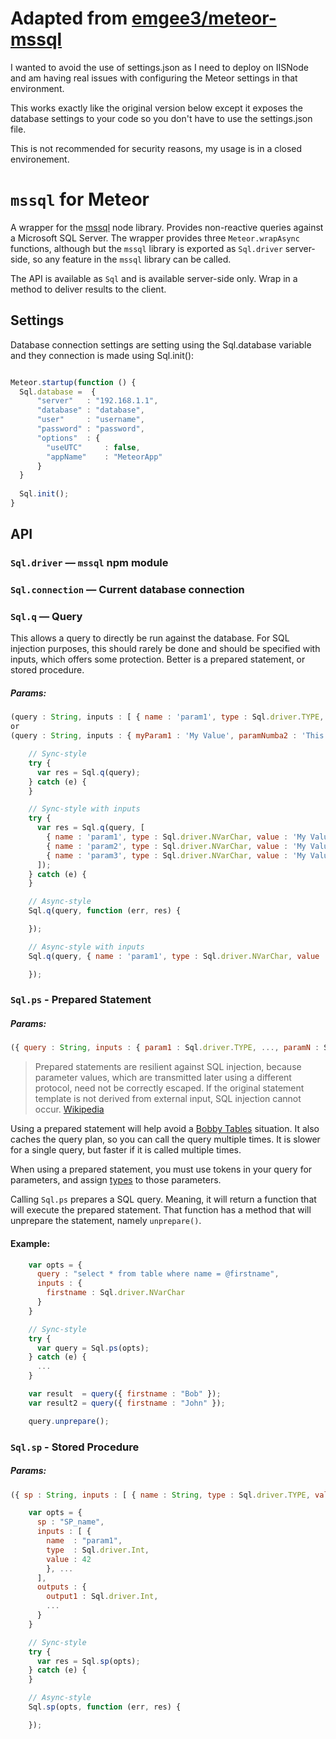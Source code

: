 # Adapted from [emgee3/meteor-mssql](https://github.com/emgee3/meteor-mssql)

I wanted to avoid the use of settings.json as I need to deploy on IISNode and am having real issues with configuring the Meteor settings in that environment.

This works exactly like the original version below except it exposes the database settings to your code so you don't have to use the settings.json file.

This is not recommended for security reasons, my usage is in a closed environement.



# `mssql` for Meteor

A wrapper for the [mssql](https://github.com/patriksimek/node-mssql) node
library. Provides non-reactive queries against a Microsoft SQL Server. The
wrapper provides three `Meteor.wrapAsync` functions, although but the `mssql`
library is exported as `Sql.driver` server-side, so any feature in the `mssql`
library can be called.

The API is available as `Sql` and is available server-side only. Wrap in a
method to deliver results to the client.

## Settings

Database connection settings are setting using the Sql.database variable and they connection is made using Sql.init():

```javascript

Meteor.startup(function () {
  Sql.database =  {
      "server"   : "192.168.1.1",
      "database" : "database",
      "user"     : "username",
      "password" : "password",
      "options"  : {
        "useUTC"     : false,
        "appName"    : "MeteorApp"
      }
  }
  
  Sql.init();
}

```

## API

### `Sql.driver` — `mssql` npm module

### `Sql.connection` — Current database connection

### `Sql.q` — Query

This allows a query to directly be run against the database. For SQL
injection purposes, this should rarely be done and should be specified with
inputs, which offers some protection. Better is a prepared statement, or
stored procedure.

##### Params:
```javascript
(query : String, inputs : [ { name : 'param1', type : Sql.driver.TYPE, value : 'My Value' }, ... ], optionalCallback)
or
(query : String, inputs : { myParam1 : 'My Value', paramNumba2 : 'This val', ... }, optionalCallback)
```

```javascript
    // Sync-style
    try {
      var res = Sql.q(query);
    } catch (e) {
    }

    // Sync-style with inputs
    try {
      var res = Sql.q(query, [
        { name : 'param1', type : Sql.driver.NVarChar, value : 'My Value' },
        { name : 'param2', type : Sql.driver.NVarChar, value : 'My Value' },
        { name : 'param3', type : Sql.driver.NVarChar, value : 'My Value' },
      ]);
    } catch (e) {
    }

    // Async-style
    Sql.q(query, function (err, res) {

    });

    // Async-style with inputs
    Sql.q(query, { name : 'param1', type : Sql.driver.NVarChar, value : 'My Value' }, function (err, res) {

    });
```


### `Sql.ps` - Prepared Statement

##### Params:
```javascript
({ query : String, inputs : { param1 : Sql.driver.TYPE, ..., paramN : Sql.driver.TYPE } }, optionalCallback)
```

> Prepared statements are resilient against SQL injection, because parameter values,
> which are transmitted later using a different protocol, need not be correctly escaped.
> If the original statement template is not derived from external input, SQL injection
> cannot occur. [Wikipedia](http://en.wikipedia.org/wiki/Prepared_statement)

Using a prepared statement will help avoid a [Bobby Tables](http://xkcd.com/327/) situation. It also
caches the query plan, so you can call the query multiple times. It is slower for a single query,
but faster if it is called multiple times.

When using a prepared statement, you must use tokens in your query for parameters, and
assign [types](https://github.com/patriksimek/node-mssql#data-types) to those parameters.

Calling `Sql.ps` prepares a SQL query. Meaning, it will return a function that will execute the
prepared statement. That function has a method that will unprepare the statement, namely
`unprepare()`.

#### Example:

```javascript
    var opts = {
      query : "select * from table where name = @firstname",
      inputs : {
        firstname : Sql.driver.NVarChar
      }
    }

    // Sync-style
    try {
      var query = Sql.ps(opts);
    } catch (e) {
      ...
    }

    var result  = query({ firstname : "Bob" });
    var result2 = query({ firstname : "John" });

    query.unprepare();
```


### `Sql.sp` - Stored Procedure

##### Params:
```javascript
({ sp : String, inputs : [ { name : String, type : Sql.driver.TYPE, value : val }, ... ], outputs : { key : value } }, optionalCallback)
```

```javascript
    var opts = {
      sp : "SP_name",
      inputs : [ {
        name  : "param1",
        type  : Sql.driver.Int,
        value : 42
        }, ...
      ],
      outputs : {
        output1 : Sql.driver.Int,
        ...
      }
    }

    // Sync-style
    try {
      var res = Sql.sp(opts);
    } catch (e) {
    }

    // Async-style
    Sql.sp(opts, function (err, res) {

    });
```
